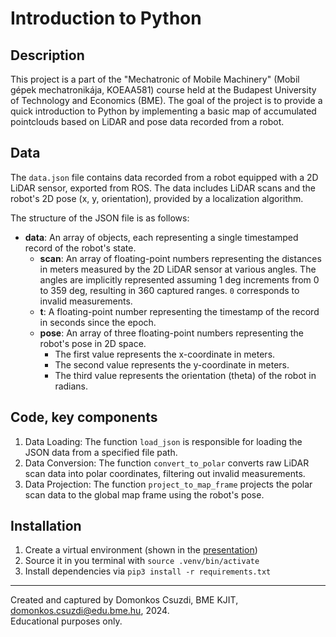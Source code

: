 # Introduction to Python

## Description

This project is a part of the "Mechatronic of Mobile Machinery" (Mobil gépek mechatronikája, KOEAA581) course held at the Budapest University of Technology and Economics (BME).
The goal of the project is to provide a quick introduction to Python by implementing a basic map of accumulated pointclouds based on LiDAR and pose data recorded from a robot.

## Data

The `data.json` file contains data recorded from a robot equipped with a 2D LiDAR sensor, exported from ROS.
The data includes LiDAR scans and the robot's 2D pose (x, y, orientation), provided by a localization algorithm.

The structure of the JSON file is as follows:

- **data**: An array of objects, each representing a single timestamped record of the robot's state.
  - **scan**: An array of floating-point numbers representing the distances in meters measured by the 2D LiDAR sensor at various angles. The angles are implicitly represented assuming 1 deg increments from 0 to 359 deg, resulting in 360 captured ranges. `0` corresponds to invalid measurements.
  - **t**: A floating-point number representing the timestamp of the record in seconds since the epoch.
  - **pose**: An array of three floating-point numbers representing the robot's pose in 2D space.
    - The first value represents the x-coordinate in meters.
    - The second value represents the y-coordinate in meters.
    - The third value represents the orientation (theta) of the robot in radians.

## Code, key components

1. Data Loading:
    The function `load_json` is responsible for loading the JSON data from a specified file path.
2. Data Conversion:
    The function `convert_to_polar`  converts raw LiDAR scan data into polar coordinates, filtering out invalid measurements.
3. Data Projection:
    The function `project_to_map_frame` projects the polar scan data to the global map frame using the robot's pose.

## Installation

1. Create a virtual environment (shown in the [presentation](bme_python_basics_2024.pdf))
2. Source it in you terminal with `source .venv/bin/activate`
3. Install dependencies via `pip3 install -r requirements.txt`

---
Created and captured by Domonkos Csuzdi, BME KJIT, <domonkos.csuzdi@edu.bme.hu>, 2024.  
Educational purposes only.

